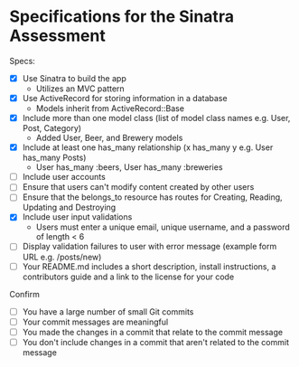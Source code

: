 # Specifications for the Sinatra Assessment

Specs:
- [x] Use Sinatra to build the app
  - Utilizes an MVC pattern
- [x] Use ActiveRecord for storing information in a database
  - Models inherit from ActiveRecord::Base
- [x] Include more than one model class (list of model class names e.g. User, Post, Category)
  - Added User, Beer, and Brewery models
- [x] Include at least one has_many relationship (x has_many y e.g. User has_many Posts)
  - User has_many :beers, User has_many :breweries
- [ ] Include user accounts
- [ ] Ensure that users can't modify content created by other users
- [ ] Ensure that the belongs_to resource has routes for Creating, Reading, Updating and Destroying
- [x] Include user input validations
  - Users must enter a unique email, unique username, and a password of length < 6
- [ ] Display validation failures to user with error message (example form URL e.g. /posts/new)
- [ ] Your README.md includes a short description, install instructions, a contributors guide and a link to the license for your code

Confirm
- [ ] You have a large number of small Git commits
- [ ] Your commit messages are meaningful
- [ ] You made the changes in a commit that relate to the commit message
- [ ] You don't include changes in a commit that aren't related to the commit message
